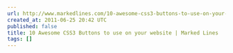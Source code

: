 ```yaml
---
url: http://www.markedlines.com/10-awesome-css3-buttons-to-use-on-your-website/
created_at: 2011-06-25 20:42 UTC
published: false
title: 10 Awesome CSS3 Buttons to use on your website | Marked Lines
tags: []
---
```



